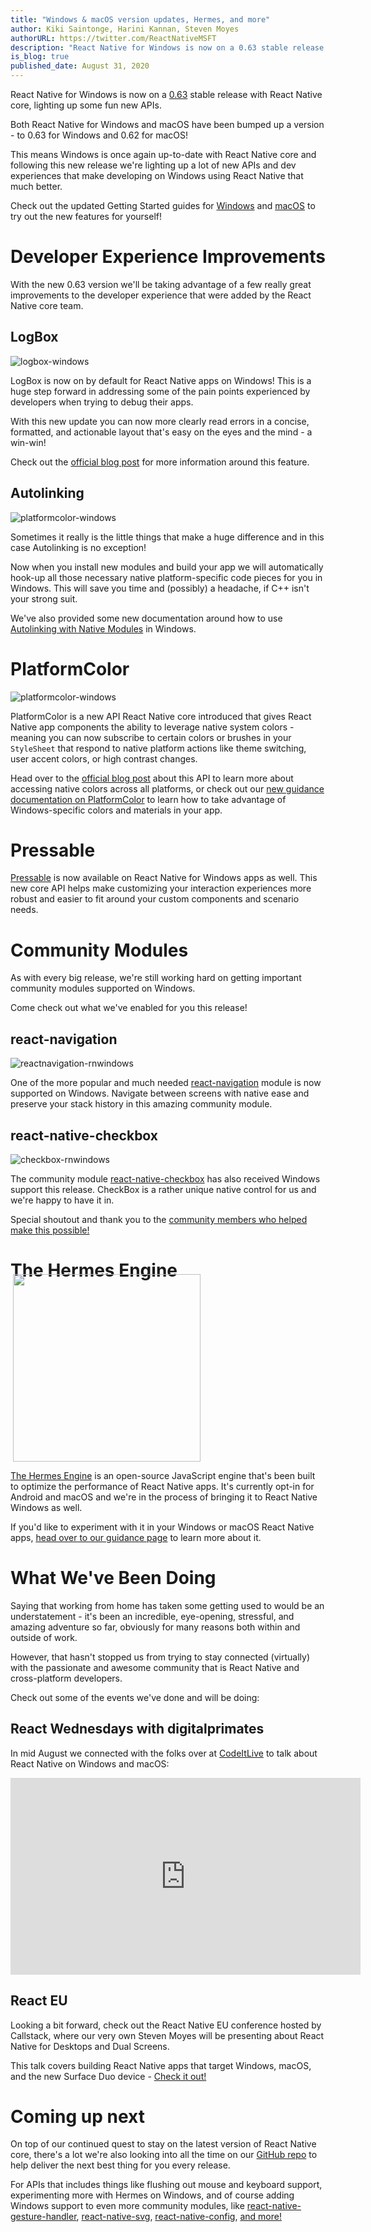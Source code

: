 ```yaml
---
title: "Windows & macOS version updates, Hermes, and more"
author: Kiki Saintonge, Harini Kannan, Steven Moyes
authorURL: https://twitter.com/ReactNativeMSFT
description: "React Native for Windows is now on a 0.63 stable release with React Native core, lighting up some fun new APIs"
is_blog: true
published_date: August 31, 2020
---
```


React Native for Windows is now on a [0.63]() stable release with React Native core, lighting up some fun new APIs.

<!--truncate-->

Both React Native for Windows and macOS have been bumped up a version - to 0.63 for Windows and 0.62 for macOS!

This means Windows is once again up-to-date with React Native core and following this new release we're lighting up a lot of new APIs and dev experiences that make developing on Windows using React Native that much better.

Check out the updated Getting Started guides for [Windows](https://microsoft.github.io/react-native-windows/docs/getting-started) and [macOS](https://microsoft.github.io/react-native-windows/docs/rnm-getting-started) to try out the new features for yourself!


# Developer Experience Improvements
With the new 0.63 version we'll be taking advantage of a few really great improvements to the developer experience that were added by the React Native core team.

## LogBox

![logbox-windows](assets/logbox_demo.gif)

LogBox is now on by default for React Native apps on Windows! This is a huge step forward in addressing some of the pain points experienced by developers when trying to debug their apps.

With this new update you can now more clearly read errors in a concise, formatted, and actionable layout that's easy on the eyes and the mind - a win-win!

Check out the [official blog post](https://reactnative.dev/blog/2020/07/06/version-0.63#logbox) for more information around this feature.

## Autolinking

![platformcolor-windows](assets/autolinking-windows.png)

Sometimes it really is the little things that make a huge difference and in this case Autolinking is no exception!

Now when you install new modules and build your app we will automatically hook-up all those necessary native platform-specific code pieces for you in Windows. This will save you time and (possibly) a headache, if C++ isn't your strong suit.

We've also provided some new documentation around how to use [Autolinking with Native Modules](https://microsoft.github.io/react-native-windows/docs/native-modules-autolinking) in Windows.

# PlatformColor

![platformcolor-windows](assets/platformcolor_demo.gif)

PlatformColor is a new API React Native core introduced that gives React Native app components the ability to leverage native system colors - meaning you can now subscribe to certain colors or brushes in your `StyleSheet` that respond to native platform actions like theme switching, user accent colors, or high contrast changes.

Head over to the [official blog post](https://reactnative.dev/blog/2020/07/06/version-0.63#native-colors-platformcolor-dynamiccolorios) about this API to learn more about accessing native colors across all platforms, or check out our [new guidance documentation on PlatformColor](https://microsoft.github.io/react-native-windows/docs/windowsbrush-and-theme) to learn how to take advantage of Windows-specific colors and materials in your app.


# Pressable

[Pressable](https://reactnative.dev/docs/pressable) is now available on React Native for Windows apps as well. This new core API helps make customizing your interaction experiences more robust and easier to fit around your custom components and scenario needs.

# Community Modules

As with every big release, we're still working hard on getting important community modules supported on Windows.

Come check out what we've enabled for you this release!

## react-navigation


![reactnavigation-rnwindows](assets/react-navigation-rnw.gif)

One of the more popular and much needed [react-navigation](https://github.com/react-navigation/react-navigation/tree/main/packages/native) module is now supported on Windows. Navigate between screens with native ease and preserve your stack history in this amazing community module.


## react-native-checkbox


![checkbox-rnwindows](https://raw.githubusercontent.com/react-native-community/react-native-checkbox/master/screenShots/demo-windows.png)

The community module [react-native-checkbox](https://github.com/react-native-community/react-native-checkbox) has also received Windows support this release. CheckBox is a rather unique native control for us and we're happy to have it in.

Special shoutout and thank you to the [community members who helped make this possible!](https://github.com/react-native-community/react-native-checkbox/pull/68)

# The Hermes Engine

<img width="300" height="300" style="float: none; margin: -30px 4px 0;" src="https://reactnative.dev/docs/assets/HermesLogo.svg">

[The Hermes Engine](https://hermesengine.dev/) is an open-source JavaScript engine that's been built to optimize the performance of React Native apps. It's currently opt-in for Android and macOS and we're in the process of bringing it to React Native Windows as well.

If you'd like to experiment with it in your Windows or macOS React Native apps, [head over to our guidance page](https://microsoft.github.io/react-native-windows/docs/hermes) to learn more about it.

# What We've Been Doing

Saying that working from home has taken some getting used to would be an understatement - it's been an incredible, eye-opening, stressful, and amazing adventure so far, obviously for many reasons both within and outside of work.

However, that hasn't stopped us from trying to stay connected (virtually) with the passionate and awesome community that is React Native and cross-platform developers.

Check out some of the events we've done and will be doing:

## React Wednesdays with digitalprimates

In mid August we connected with the folks over at [CodeItLive](https://www.twitch.tv/codeitlive) to talk about React Native on Windows and macOS:


<iframe width="560" height="315" src="https://www.youtube.com/watch?v=1wk-Id0fgqE" frameborder="0" allow="accelerometer; autoplay; encrypted-media; gyroscope; picture-in-picture" allowfullscreen></iframe>

## React EU

Looking a bit forward, check out the React Native EU conference hosted by Callstack, where our very own Steven Moyes will be presenting about React Native for Desktops and Dual Screens.

This talk covers building React Native apps that target Windows, macOS, and the new Surface Duo device - [Check it out!](https://www.react-native.eu/)

# Coming up next

On top of our continued quest to stay on the latest version of React Native core, there's a lot we're also looking into all the time on our [GitHub repo](https://github.com/microsoft/react-native-windows/) to help deliver the next best thing for you every release.

For APIs that includes things like flushing out mouse and keyboard support, experimenting more with Hermes on Windows, and of course adding Windows support to even more community modules, like [react-native-gesture-handler](https://github.com/software-mansion/react-native-gesture-handler), [react-native-svg](https://github.com/react-native-community/react-native-svg), [react-native-config](https://github.com/luggit/react-native-config), [and more!](https://github.com/microsoft/react-native-windows/issues?q=is%3Aopen+is%3Aissue+label%3AExtensions)
